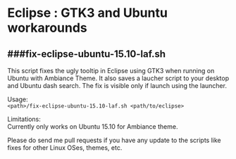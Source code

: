 # Eclipse : GTK3 and Ubuntu workarounds

###fix-eclipse-ubuntu-15.10-laf.sh
-------------------------------
This script fixes the ugly tooltip in Eclipse using GTK3 when running on Ubuntu with Ambiance Theme.
It also saves a laucher script to your desktop and Ubuntu dash search. The fix is visible only if
launch using the launcher.

Usage:  
`<path>/fix-eclipse-ubuntu-15.10-laf.sh <path/to/eclipse>`

Limitations:  
Currently only works on Ubuntu 15.10 for Ambiance theme.

Please do send me pull requests if you have any update to the scripts like fixes for other Linux OSes, themes, etc.  



